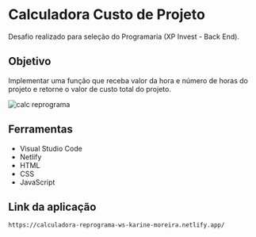 # Calculadora Custo de Projeto

Desafio realizado para seleção do Programaria (XP Invest - Back End).

## Objetivo

Implementar uma função que receba valor da hora e número de horas do projeto e retorne o valor de custo total do projeto.

![calc reprograma](https://user-images.githubusercontent.com/51829166/88490040-f4e19c80-cf6e-11ea-9cac-b80300d36ac2.gif)

## Ferramentas

<ul><li>Visual Studio Code</li>
<li>Netlify</li>
<li>HTML</li>
<li>CSS</li>
<li>JavaScript</li>
</ul>


## Link da aplicação
```https://calculadora-reprograma-ws-karine-moreira.netlify.app/```
